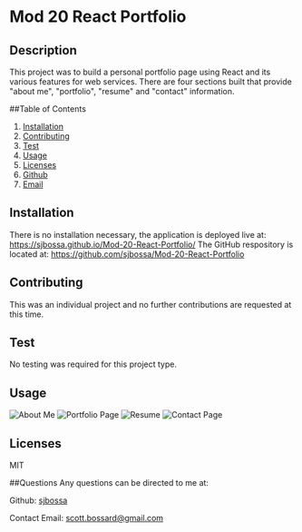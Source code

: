 # Mod 20 React Portfolio

## Description
This project was to build a personal portfolio page using React and its various features for web services. There are four sections built that provide  "about me", "portfolio", "resume" and "contact" information.

##Table of Contents
  1. [Installation](#installation)
  2. [Contributing](#contributing)
  3. [Test](#test)
  4. [Usage](#usage)
  5. [Licenses](#licenses)
  6. [Github](#github)
  7. [Email](#email)
  
## Installation
There is no installation necessary, the application is deployed live at: https://sjbossa.github.io/Mod-20-React-Portfolio/
The GitHub respository is located at: https://github.com/sjbossa/Mod-20-React-Portfolio

## Contributing
This was an individual project and no further contributions are requested at this time.

## Test
No testing was required for this project type.

## Usage
![About Me](https://github.com/sjbossa/Mod-20-React-Portfolio/assets/122941616/c21df0e8-84f5-484c-b9ac-6587f60e318e)
![Portfolio Page](https://github.com/sjbossa/Mod-20-React-Portfolio/assets/122941616/198e19c7-5299-4348-aebc-2e5f7f729d96)
![Resume](https://github.com/sjbossa/Mod-20-React-Portfolio/assets/122941616/c1861cb7-6932-4dc5-90e9-93bb8ccfe24a)
![Contact Page](https://github.com/sjbossa/Mod-20-React-Portfolio/assets/122941616/09acc9b0-3a3a-4c2c-afa3-62c09971c219)

## Licenses
MIT

##Questions
Any questions can be directed to me at:

Github: [sjbossa](https://github.com/sjbossa)

Contact Email: scott.bossard@gmail.com


  
